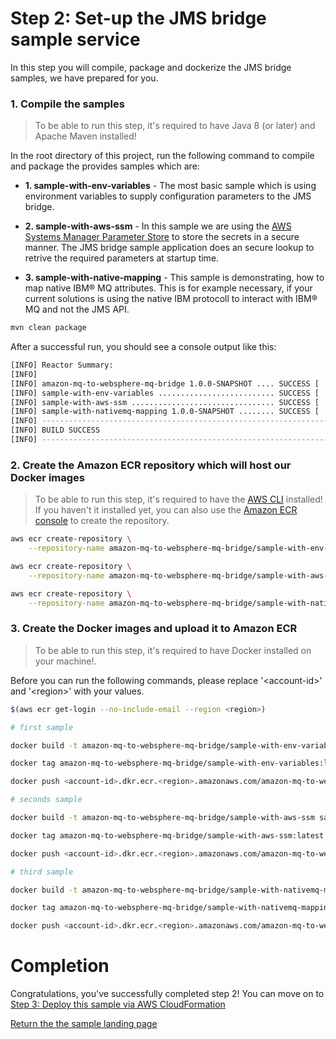 # Step 2: Set-up the JMS bridge sample service

In this step you will compile, package and dockerize the JMS bridge samples, we have prepared for you.

### 1. Compile the samples

> To be able to run this step, it's required to have Java 8 (or later) and Apache Maven installed!

In the root directory of this project, run the following command to compile and package the provides samples which are:  

* **1. sample-with-env-variables** - The most basic sample which is using environment variables to supply configuration parameters to the JMS bridge.

* **2. sample-with-aws-ssm** - In this sample we are using the [AWS Systems Manager Parameter Store](https://aws.amazon.com/systems-manager/features/#Parameter_Store) to store the secrets in a secure manner. The JMS bridge sample application does an secure lookup to retrive the required parameters at startup time.

* **3. sample-with-native-mapping** - This sample is demonstrating, how to map native IBM® MQ attributes. This is for example necessary, if your current solutions is using the native IBM protocoll to interact with IBM® MQ and not the JMS API. 

``` bash
mvn clean package
```

After a successful run, you should see a console output like this:
``` bash
[INFO] Reactor Summary:
[INFO]
[INFO] amazon-mq-to-websphere-mq-bridge 1.0.0-SNAPSHOT .... SUCCESS [  0.300 s]
[INFO] sample-with-env-variables .......................... SUCCESS [  9.666 s]
[INFO] sample-with-aws-ssm ................................ SUCCESS [  6.101 s]
[INFO] sample-with-nativemq-mapping 1.0.0-SNAPSHOT ........ SUCCESS [  4.572 s]
[INFO] ------------------------------------------------------------------------
[INFO] BUILD SUCCESS
[INFO] ------------------------------------------------------------------------
```

### 2. Create the Amazon ECR repository which will host our Docker images

> To be able to run this step, it's required to have the [AWS CLI](https://aws.amazon.com/cli/) installed! If you haven't it installed yet, you can also use the [Amazon ECR console](https://docs.aws.amazon.com/AmazonECR/latest/userguide/repository-create.html) to create the repository.

``` bash
aws ecr create-repository \
    --repository-name amazon-mq-to-websphere-mq-bridge/sample-with-env-variables

aws ecr create-repository \
    --repository-name amazon-mq-to-websphere-mq-bridge/sample-with-aws-ssm

aws ecr create-repository \
    --repository-name amazon-mq-to-websphere-mq-bridge/sample-with-nativemq-mapping
```

### 3. Create the Docker images and upload it to Amazon ECR

> To be able to run this step, it's required to have Docker installed on your machine!.

Before you can run the following commands, please replace '\<account-id>' and '\<region>' with your values.

``` bash
$(aws ecr get-login --no-include-email --region <region>)

# first sample

docker build -t amazon-mq-to-websphere-mq-bridge/sample-with-env-variables sample-with-env-variables/.

docker tag amazon-mq-to-websphere-mq-bridge/sample-with-env-variables:latest <account-id>.dkr.ecr.<region>.amazonaws.com/amazon-mq-to-websphere-mq-bridge/sample-with-env-variables:latest

docker push <account-id>.dkr.ecr.<region>.amazonaws.com/amazon-mq-to-websphere-mq-bridge/sample-with-env-variables:latest

# seconds sample

docker build -t amazon-mq-to-websphere-mq-bridge/sample-with-aws-ssm sample-with-aws-ssm/.

docker tag amazon-mq-to-websphere-mq-bridge/sample-with-aws-ssm:latest <account-id>.dkr.ecr.<region>.amazonaws.com/amazon-mq-to-websphere-mq-bridge/sample-with-aws-ssm:latest

docker push <account-id>.dkr.ecr.<region>.amazonaws.com/amazon-mq-to-websphere-mq-bridge/sample-with-aws-ssm:latest

# third sample

docker build -t amazon-mq-to-websphere-mq-bridge/sample-with-nativemq-mapping sample-with-nativemq-mapping/.

docker tag amazon-mq-to-websphere-mq-bridge/sample-with-nativemq-mapping:latest <account-id>.dkr.ecr.<region>.amazonaws.com/amazon-mq-to-websphere-mq-bridge/sample-with-nativemq-mapping:latest

docker push <account-id>.dkr.ecr.<region>.amazonaws.com/amazon-mq-to-websphere-mq-bridge/sample-with-nativemq-mapping:latest

```

# Completion

Congratulations, you've successfully completed step 2! You can move on to [Step 3: Deploy this sample via  AWS CloudFormation](/step-3.md)

[Return the the sample landing page](/README.md)